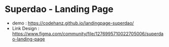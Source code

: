 # Superdao - Landing Page

- demo : https://codehanz.github.io/landingpage-superdao/
- Link Design : https://www.figma.com/community/file/1276995710022705006/superdao-landing-page
